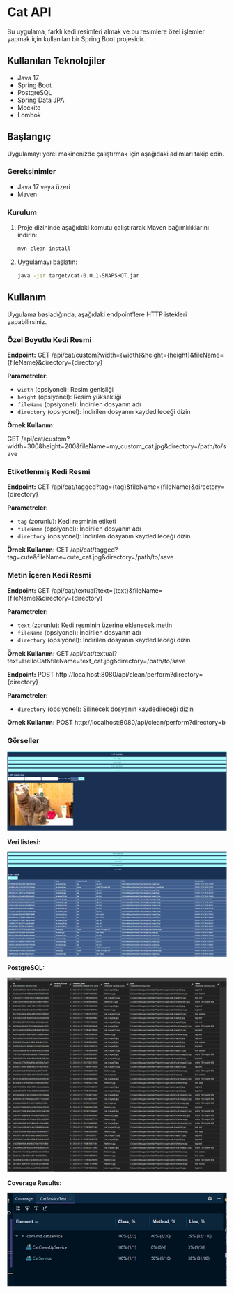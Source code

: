 # Cat API

Bu uygulama, farklı kedi resimleri almak ve bu resimlere özel işlemler yapmak için kullanılan bir Spring Boot projesidir.

## Kullanılan Teknolojiler

- Java 17
- Spring Boot
- PostgreSQL
- Spring Data JPA
- Mockito
- Lombok


## Başlangıç

Uygulamayı yerel makinenizde çalıştırmak için aşağıdaki adımları takip edin.

### Gereksinimler

- Java 17 veya üzeri
- Maven

### Kurulum

1. Proje dizininde aşağıdaki komutu çalıştırarak Maven bağımlılıklarını indirin:

    ```bash
    mvn clean install
    ```

2. Uygulamayı başlatın:

    ```bash
    java -jar target/cat-0.0.1-SNAPSHOT.jar
    ```

## Kullanım

Uygulama başladığında, aşağıdaki endpoint'lere HTTP istekleri yapabilirsiniz.

### Özel Boyutlu Kedi Resmi

**Endpoint:**
GET /api/cat/custom?width={width}&height={height}&fileName={fileName}&directory={directory}


**Parametreler:**
- `width` (opsiyonel): Resim genişliği
- `height` (opsiyonel): Resim yüksekliği
- `fileName` (opsiyonel): İndirilen dosyanın adı
- `directory` (opsiyonel): İndirilen dosyanın kaydedileceği dizin

**Örnek Kullanım:**

GET /api/cat/custom?width=300&height=200&fileName=my_custom_cat.jpg&directory=/path/to/save



### Etiketlenmiş Kedi Resmi

**Endpoint:**
GET /api/cat/tagged?tag={tag}&fileName={fileName}&directory={directory}

**Parametreler:**
- `tag` (zorunlu): Kedi resminin etiketi
- `fileName` (opsiyonel): İndirilen dosyanın adı
- `directory` (opsiyonel): İndirilen dosyanın kaydedileceği dizin

**Örnek Kullanım:**
GET /api/cat/tagged?tag=cute&fileName=cute_cat.jpg&directory=/path/to/save


### Metin İçeren Kedi Resmi

**Endpoint:**
GET /api/cat/textual?text={text}&fileName={fileName}&directory={directory}


**Parametreler:**
- `text` (zorunlu): Kedi resminin üzerine eklenecek metin
- `fileName` (opsiyonel): İndirilen dosyanın adı
- `directory` (opsiyonel): İndirilen dosyanın kaydedileceği dizin

**Örnek Kullanım:**
GET /api/cat/textual?text=HelloCat&fileName=text_cat.jpg&directory=/path/to/save

**Endpoint:**
POST http://localhost:8080/api/clean/perform?directory={directory}

**Parametreler:**
- `directory` (opsiyonel): Silinecek dosyanın kaydedileceği dizin

**Örnek Kullanım:**
POST http://localhost:8080/api/clean/perform?directory=b

### Görseller
![](src/main/resources/app-images/appSS.png "main page")

**Veri listesi:**

![](src/main/resources/app-images/appSSdb.png "app db list")

**PostgreSQL:**

![](src/main/resources/app-images/dbSS.png "db")

**Coverage Results:**

![](src/main/resources/app-images/coverageResult.png "coverage")
